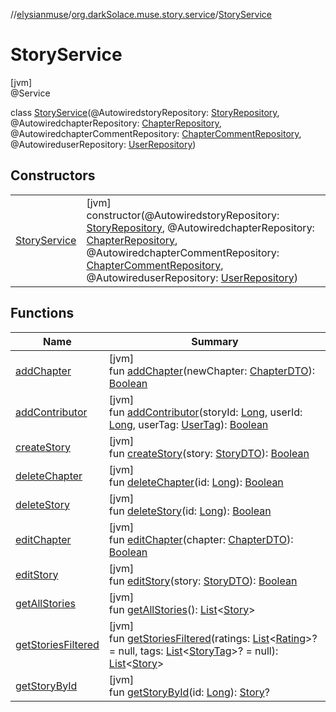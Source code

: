 //[elysianmuse](../../../index.md)/[org.darkSolace.muse.story.service](../index.md)/[StoryService](index.md)

# StoryService

[jvm]\
@Service

class [StoryService](index.md)(@AutowiredstoryRepository: [StoryRepository](../../org.darkSolace.muse.story.repository/-story-repository/index.md), @AutowiredchapterRepository: [ChapterRepository](../../org.darkSolace.muse.story.repository/-chapter-repository/index.md), @AutowiredchapterCommentRepository: [ChapterCommentRepository](../../org.darkSolace.muse.story.repository/-chapter-comment-repository/index.md), @AutowireduserRepository: [UserRepository](../../org.darkSolace.muse.user.repository/-user-repository/index.md))

## Constructors

| | |
|---|---|
| [StoryService](-story-service.md) | [jvm]<br>constructor(@AutowiredstoryRepository: [StoryRepository](../../org.darkSolace.muse.story.repository/-story-repository/index.md), @AutowiredchapterRepository: [ChapterRepository](../../org.darkSolace.muse.story.repository/-chapter-repository/index.md), @AutowiredchapterCommentRepository: [ChapterCommentRepository](../../org.darkSolace.muse.story.repository/-chapter-comment-repository/index.md), @AutowireduserRepository: [UserRepository](../../org.darkSolace.muse.user.repository/-user-repository/index.md)) |

## Functions

| Name | Summary |
|---|---|
| [addChapter](add-chapter.md) | [jvm]<br>fun [addChapter](add-chapter.md)(newChapter: [ChapterDTO](../../org.darkSolace.muse.story.model.dto/-chapter-d-t-o/index.md)): [Boolean](https://kotlinlang.org/api/latest/jvm/stdlib/kotlin/-boolean/index.html) |
| [addContributor](add-contributor.md) | [jvm]<br>fun [addContributor](add-contributor.md)(storyId: [Long](https://kotlinlang.org/api/latest/jvm/stdlib/kotlin/-long/index.html), userId: [Long](https://kotlinlang.org/api/latest/jvm/stdlib/kotlin/-long/index.html), userTag: [UserTag](../../org.darkSolace.muse.user.model/-user-tag/index.md)): [Boolean](https://kotlinlang.org/api/latest/jvm/stdlib/kotlin/-boolean/index.html) |
| [createStory](create-story.md) | [jvm]<br>fun [createStory](create-story.md)(story: [StoryDTO](../../org.darkSolace.muse.story.model.dto/-story-d-t-o/index.md)): [Boolean](https://kotlinlang.org/api/latest/jvm/stdlib/kotlin/-boolean/index.html) |
| [deleteChapter](delete-chapter.md) | [jvm]<br>fun [deleteChapter](delete-chapter.md)(id: [Long](https://kotlinlang.org/api/latest/jvm/stdlib/kotlin/-long/index.html)): [Boolean](https://kotlinlang.org/api/latest/jvm/stdlib/kotlin/-boolean/index.html) |
| [deleteStory](delete-story.md) | [jvm]<br>fun [deleteStory](delete-story.md)(id: [Long](https://kotlinlang.org/api/latest/jvm/stdlib/kotlin/-long/index.html)): [Boolean](https://kotlinlang.org/api/latest/jvm/stdlib/kotlin/-boolean/index.html) |
| [editChapter](edit-chapter.md) | [jvm]<br>fun [editChapter](edit-chapter.md)(chapter: [ChapterDTO](../../org.darkSolace.muse.story.model.dto/-chapter-d-t-o/index.md)): [Boolean](https://kotlinlang.org/api/latest/jvm/stdlib/kotlin/-boolean/index.html) |
| [editStory](edit-story.md) | [jvm]<br>fun [editStory](edit-story.md)(story: [StoryDTO](../../org.darkSolace.muse.story.model.dto/-story-d-t-o/index.md)): [Boolean](https://kotlinlang.org/api/latest/jvm/stdlib/kotlin/-boolean/index.html) |
| [getAllStories](get-all-stories.md) | [jvm]<br>fun [getAllStories](get-all-stories.md)(): [List](https://kotlinlang.org/api/latest/jvm/stdlib/kotlin.collections/-list/index.html)&lt;[Story](../../org.darkSolace.muse.story.model/-story/index.md)&gt; |
| [getStoriesFiltered](get-stories-filtered.md) | [jvm]<br>fun [getStoriesFiltered](get-stories-filtered.md)(ratings: [List](https://kotlinlang.org/api/latest/jvm/stdlib/kotlin.collections/-list/index.html)&lt;[Rating](../../org.darkSolace.muse.story.model/-rating/index.md)&gt;? = null, tags: [List](https://kotlinlang.org/api/latest/jvm/stdlib/kotlin.collections/-list/index.html)&lt;[StoryTag](../../org.darkSolace.muse.story.model/-story-tag/index.md)&gt;? = null): [List](https://kotlinlang.org/api/latest/jvm/stdlib/kotlin.collections/-list/index.html)&lt;[Story](../../org.darkSolace.muse.story.model/-story/index.md)&gt; |
| [getStoryById](get-story-by-id.md) | [jvm]<br>fun [getStoryById](get-story-by-id.md)(id: [Long](https://kotlinlang.org/api/latest/jvm/stdlib/kotlin/-long/index.html)): [Story](../../org.darkSolace.muse.story.model/-story/index.md)? |
